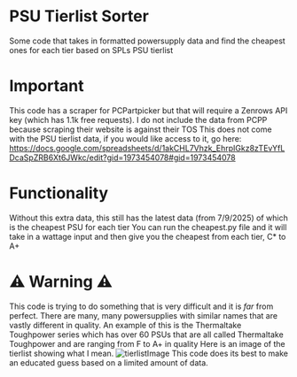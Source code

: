 # PSU Tierlist Sorter
Some code that takes in formatted powersupply data and find the cheapest ones for each tier based on SPLs PSU tierlist


# Important
This code has a scraper for PCPartpicker but that will require a Zenrows API key (which has 1.1k free requests). I do not include the data from PCPP because scraping their website is against their TOS
This does not come with the PSU tierlist data, if you would like access to it, go here: https://docs.google.com/spreadsheets/d/1akCHL7Vhzk_EhrpIGkz8zTEvYfLDcaSpZRB6Xt6JWkc/edit?gid=1973454078#gid=1973454078


# Functionality
Without this extra data, this still has the latest data (from 7/9/2025) of which is the cheapest PSU for each tier
You can run the cheapest.py file and it will take in a wattage input and then give you the cheapest from each tier, C* to A+

# ⚠️ Warning ⚠️
This code is trying to do something that is very difficult and it is _far_ from perfect. There are many, many powersupplies with similar names that are vastly different in quality.
An example of this is the Thermaltake Toughpower series which has over 60 PSUs that are all called Thermaltake Toughpower and are ranging from F to A+ in quality
Here is an image of the tierlist showing what I mean.
![tierlistImage](https://github.com/user-attachments/assets/001303fc-d744-4aa9-b173-2a8d9ced42d5)
This code does its best to make an educated guess based on a limited amount of data.

